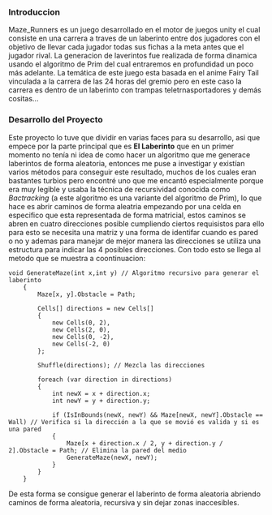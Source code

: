 ### **Introduccion**

Maze_Runners es un juego desarrollado en el motor de juegos unity el cual consiste en una carrera a traves de un laberinto entre dos jugadores con el objetivo de llevar cada jugador todas sus
fichas a la meta antes que el jugador rival. La generacion de laverintos fue realizada de forma dinamica usando el algoritmo de Prim del cual entraremos en profundidad un poco más adelante. La
temática de este juego esta basada en el anime Fairy Tail vinculada a la carrera de las 24 horas del gremio pero en este caso la carrera es dentro de un laberinto con trampas teletrnasportadores
y demás cositas...

### Desarrollo del Proyecto

Este proyecto lo tuve que dividir en varias faces para su desarrollo, asi que empece por la parte principal que es **El Laberinto** que en un primer momento no tenía ni idea de como hacer un
algoritmo que me generace laberintos de forma aleatoria, entonces me puse a investigar y existían varios métodos para conseguir este resultado, muchos de los cuales eran bastantes turbios pero
encontré uno que me encantó especialmente porque era muy legible y usaba la técnica de recursividad conocida como *Bactracking* (a este algoritmo es una variante del algoritmo de Prim), lo que
hace es abrir caminos de forma aleatria empezando por una celda en especifico que esta representada de forma matricial, estos caminos se abren en cuatro direcciones posible cumpliendo ciertos 
requisistos para ello para esto se necesita una matriz y una forma de identifar cuando es pared o no y ademas para manejar de mejor manera las direcciones se utiliza una estructura para indicar
las 4 posibles direcciones. Con todo esto se llega al metodo que se muestra a coontinuacion:

```
void GenerateMaze(int x,int y) // Algoritmo recursivo para generar el laberinto
    {
        Maze[x, y].Obstacle = Path;

        Cells[] directions = new Cells[]
        {
            new Cells(0, 2), 
            new Cells(2, 0),  
            new Cells(0, -2),  
            new Cells(-2, 0)   
        };

        Shuffle(directions); // Mezcla las direcciones

        foreach (var direction in directions)
        {
            int newX = x + direction.x;
            int newY = y + direction.y;

            if (IsInBounds(newX, newY) && Maze[newX, newY].Obstacle == Wall) // Verifica si la dirección a la que se movió es valida y si es una pared
            {
                Maze[x + direction.x / 2, y + direction.y / 2].Obstacle = Path; // Elimina la pared del medio
                GenerateMaze(newX, newY);
            }
        }
    }
```
De esta forma se consigue generar el laberinto de forma aleatoria abriendo caminos de forma aleatoria, recursiva y sin dejar zonas inaccesibles.
